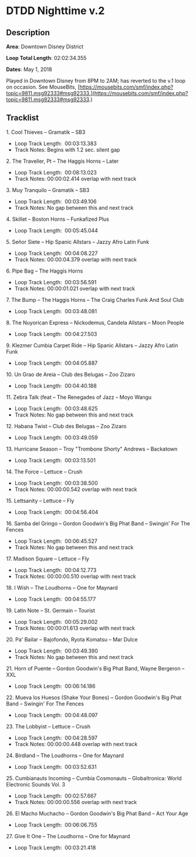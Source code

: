 # DTDD Nighttime v.2

## Description

**Area**: Downtown Disney District

**Loop Total Length**: 02:02:34.355

**Dates**: May 1, 2018

Played in Downtown Disney from 8PM to 2AM; has reverted to the v.1 loop on occasion. See MouseBits, [https://mousebits.com/smf/index.php?topic=9811.msg92333#msg92333.](https://mousebits.com/smf/index.php?topic=9811.msg92333#msg92333.)

## Tracklist

1\. Cool Thieves – Gramatik – SB3 

- Loop Track Length:  00:03:13.383
- Track Notes: Begins with 1.2 sec. silent gap

2\. The Traveller, Pt – The Haggis Horns – Later 

- Loop Track Length:  00:08:13.023
- Track Notes: 00:00:02.414 overlap with next track

3\. Muy Tranquilo – Gramatik – SB3 

- Loop Track Length:  00:03:49.106
- Track Notes: No gap between this and next track

4\. Skillet – Boston Horns – Funkafized Plus 

- Loop Track Length:  00:05:45.044

5\. Señor Siete – Hip Spanic Allstars – Jazzy Afro Latin Funk 

- Loop Track Length:  00:04:08.227
- Track Notes: 00:00:04.379 overlap with next track

6\. Pipe Bag – The Haggis Horns

- Loop Track Length:  00:03:56.591
- Track Notes: 00:00:01.021 overlap with next track

7\. The Bump – The Haggis Horns – The Craig Charles Funk And Soul Club 

- Loop Track Length:  00:03:48.081

8\. The Nuyorican Express – Nickodemus, Candela Allstars – Moon People 

- Loop Track Length:  00:04:27.503

9\. Klezmer Cumbia Carpet Ride – Hip Spanic Allstars – Jazzy Afro Latin Funk 

- Loop Track Length:  00:04:05.887

10\. Un Grao de Areia – Club des Belugas – Zoo Zizaro 

- Loop Track Length:  00:04:40.188

11\. Zebra Talk (feat – The Renegades of Jazz – Moyo Wangu 

- Loop Track Length:  00:03:48.625
- Track Notes: No gap between this and next track

12\. Habana Twist – Club des Belugas – Zoo Zizaro 

- Loop Track Length:  00:03:49.059

13\. Hurricane Season – Troy "Trombone Shorty" Andrews – Backatown 

- Loop Track Length:  00:03:13.501

14\. The Force – Lettuce – Crush 

- Loop Track Length:  00:03:38.500
- Track Notes: 00:00:00.542 overlap with next track

15\. Lettsanity – Lettuce – Fly 

- Loop Track Length:  00:04:56.404

16\. Samba del Gringo – Gordon Goodwin's Big Phat Band – Swingin' For The Fences 

- Loop Track Length:  00:06:45.527
- Track Notes: No gap between this and next track

17\. Madison Square – Lettuce – Fly 

- Loop Track Length:  00:04:12.773
- Track Notes: 00:00:00.510 overlap with next track

18\. I Wish – The Loudhorns – One for Maynard 

- Loop Track Length:  00:04:55.177

19\. Latin Note – St. Germain – Tourist 

- Loop Track Length:  00:05:29.002
- Track Notes: 00:00:01.613 overlap with next track

20\. Pa' Bailar – Bajofondo, Ryota Komatsu – Mar Dulce 

- Loop Track Length:  00:03:49.390
- Track Notes: No gap between this and next track

21\. Horn of Puente – Gordon Goodwin's Big Phat Band, Wayne Bergeron – XXL 

- Loop Track Length:  00:06:14.186

22\. Mueva los Huesos (Shake Your Bones) – Gordon Goodwin's Big Phat Band – Swingin' For The Fences 

- Loop Track Length:  00:04:48.097

23\. The Lobbyist – Lettuce – Crush 

- Loop Track Length:  00:04:28.597
- Track Notes: 00:00:00.448 overlap with next track

24\. Birdland – The Loudhorns – One for Maynard 

- Loop Track Length:  00:03:52.631

25\. Cumbianauts Incoming – Cumbia Cosmonauts – Globaltronica: World Electronic Sounds Vol. 3 

- Loop Track Length:  00:02:57.667
- Track Notes: 00:00:00.556 overlap with next track

26\. El Macho Muchacho – Gordon Goodwin's Big Phat Band – Act Your Age 

- Loop Track Length:  00:06:06.755

27\. Give It One – The Loudhorns – One for Maynard 

- Loop Track Length:  00:03:21.418
